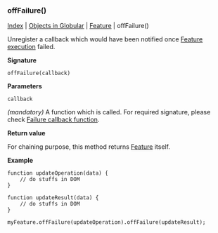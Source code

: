 ### offFailure()

[Index](/docs/README.md) | [Objects in Globular](/docs/objects/README.md) | [Feature](/docs/objects/feature/README.md) | offFailure()

Unregister a callback which would have been notified once [Feature](/docs/objects/feature/README.md) [execution](/docs/objects/feature/Execute.md) failed.

**Signature**

    offFailure(callback)

**Parameters**

`callback`

*(mandatory)* A function which is called. For required signature, please check [Failure callback function](/docs/interface/FailureCallback.md).

**Return value**

For chaining purpose, this method returns [Feature](/docs/objects/feature/README.md) itself.

**Example**

    function updateOperation(data) {
        // do stuffs in DOM
    }
    
    function updateResult(data) {
        // do stuffs in DOM
    }
    
    myFeature.offFailure(updateOperation).offFailure(updateResult);
